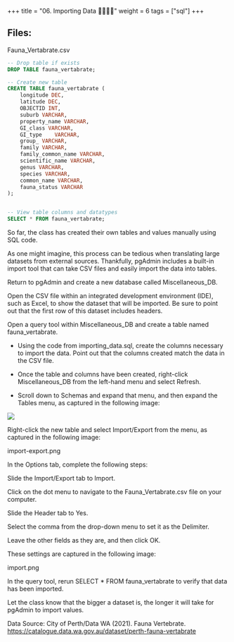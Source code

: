 +++
title = "06. Importing Data 👩‍🏫🧑‍🏫"
weight = 6
tags = ["sql"] 
+++

## Files:

Fauna_Vertabrate.csv

```sql
-- Drop table if exists
DROP TABLE fauna_vertabrate;

-- Create new table
CREATE TABLE fauna_vertabrate (
    longitude DEC,
    latitude DEC,
    OBJECTID INT,
    suburb VARCHAR,
    property_name VARCHAR,
    GI_class VARCHAR,
    GI_type    VARCHAR,
    group_ VARCHAR,
    family VARCHAR,
    family_common_name VARCHAR,
    scientific_name VARCHAR,
    genus VARCHAR,
    species VARCHAR,    
    common_name VARCHAR,    
    fauna_status VARCHAR
);


-- View table columns and datatypes
SELECT * FROM fauna_vertabrate;
```

So far, the class has created their own tables and values manually using SQL code. 

As one might imagine, this process can be tedious when translating large datasets from external sources. Thankfully, pgAdmin includes a built-in import tool that can take CSV files and easily import the data into tables.

Return to pgAdmin and create a new database called Miscellaneous_DB.

Open the CSV file within an integrated development environment (IDE), such as Excel, to show the dataset that will be imported. Be sure to point out that the first row of this dataset includes headers.

Open a query tool within Miscellaneous_DB and create a table named fauna_vertabrate.

* Using the code from importing_data.sql, create the columns necessary to import the data. Point out that the columns created match the data in the CSV file.

* Once the table and columns have been created, right-click Miscellaneous_DB from the left-hand menu and select Refresh.

* Scroll down to Schemas and expand that menu, and then expand the Tables menu, as captured in the following image:

![](table-expand.png)

Right-click the new table and select Import/Export from the menu, as captured in the following image:

import-export.png

In the Options tab, complete the following steps:

Slide the Import/Export tab to Import.

Click on the dot menu to navigate to the Fauna_Vertabrate.csv file on your computer.

Slide the Header tab to Yes.

Select the comma from the drop-down menu to set it as the Delimiter.

Leave the other fields as they are, and then click OK.

These settings are captured in the following image:

import.png

In the query tool, rerun SELECT * FROM fauna_vertabrate to verify that data has been imported.

Let the class know that the bigger a dataset is, the longer it will take for pgAdmin to import values.

Data Source: City of Perth/Data WA (2021). Fauna Vertebrate. https://catalogue.data.wa.gov.au/dataset/perth-fauna-vertabrate


